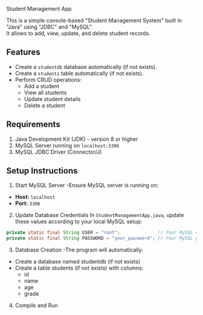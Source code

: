 Student Management App

This is a simple console-based "Student Management System" built in "Java" using "JDBC" and "MySQL".  
It allows to add, view, update, and delete student records.

## Features
- Create a `studentdb` database automatically (if not exists).
- Create a `students` table automatically (if not exists).
- Perform CRUD operations:
  - Add a student
  - View all students
  - Update student details
  - Delete a student

## Requirements

1. Java Development Kit (JDK) - version 8 or higher
2. MySQL Server running on `localhost:3306`
3. MySQL JDBC Driver (Connector/J)

## Setup Instructions

1. Start MySQL Server
-Ensure MySQL server is running on:
  - **Host:** `localhost`
  - **Port:** `3306`

2. Update Database Credentials
In `StudentManagementApp.java`, update these values according to your local MySQL setup:
```java
private static final String USER = "root";              // Your MySQL username
private static final String PASSWORD = "your_password"; // Your MySQL password
```
3. Database Creation
-The program will automatically:
  - Create a database named studentdb (if not exists)
  - Create a table students (if not exists) with columns:
      - id
      - name
      - age
      - grade

4. Compile and Run



